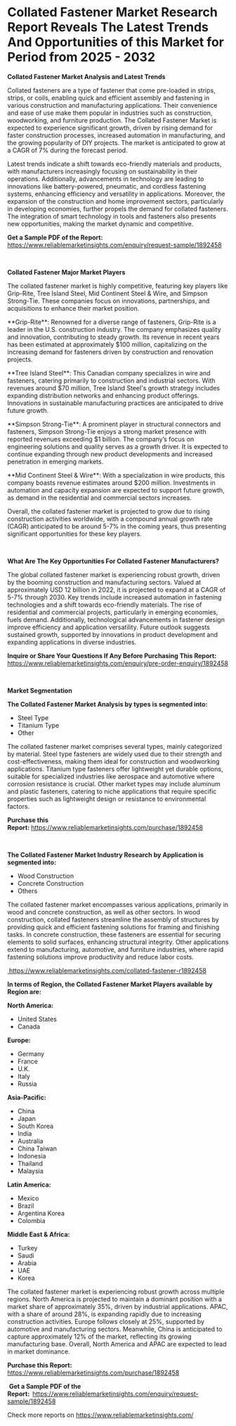 <p><h1>Collated Fastener Market Research Report Reveals The Latest Trends And Opportunities of this Market for Period from 2025 - 2032</h1></p><p><strong>Collated Fastener Market Analysis and Latest Trends</strong></p>
<p><p>Collated fasteners are a type of fastener that come pre-loaded in strips, strips, or coils, enabling quick and efficient assembly and fastening in various construction and manufacturing applications. Their convenience and ease of use make them popular in industries such as construction, woodworking, and furniture production. The Collated Fastener Market is expected to experience significant growth, driven by rising demand for faster construction processes, increased automation in manufacturing, and the growing popularity of DIY projects. The market is anticipated to grow at a CAGR of 7% during the forecast period. </p><p>Latest trends indicate a shift towards eco-friendly materials and products, with manufacturers increasingly focusing on sustainability in their operations. Additionally, advancements in technology are leading to innovations like battery-powered, pneumatic, and cordless fastening systems, enhancing efficiency and versatility in applications. Moreover, the expansion of the construction and home improvement sectors, particularly in developing economies, further propels the demand for collated fasteners. The integration of smart technology in tools and fasteners also presents new opportunities, making the market dynamic and competitive.</p></p>
<p><strong>Get a Sample PDF of the Report:&nbsp;</strong> <a href="https://www.reliablemarketinsights.com/enquiry/request-sample/1892458?utm_campaign=3257&utm_medium=2&utm_source=Github&utm_content=ia&utm_term=28032025&utm_id=collated-fastener">https://www.reliablemarketinsights.com/enquiry/request-sample/1892458</a></p>
<p>&nbsp;</p>
<p><strong>Collated Fastener Major Market Players</strong></p>
<p><p>The collated fastener market is highly competitive, featuring key players like Grip-Rite, Tree Island Steel, Mid Continent Steel & Wire, and Simpson Strong-Tie. These companies focus on innovations, partnerships, and acquisitions to enhance their market position.</p><p>**Grip-Rite**: Renowned for a diverse range of fasteners, Grip-Rite is a leader in the U.S. construction industry. The company emphasizes quality and innovation, contributing to steady growth. Its revenue in recent years has been estimated at approximately $100 million, capitalizing on the increasing demand for fasteners driven by construction and renovation projects.</p><p>**Tree Island Steel**: This Canadian company specializes in wire and fasteners, catering primarily to construction and industrial sectors. With revenues around $70 million, Tree Island Steel's growth strategy includes expanding distribution networks and enhancing product offerings. Innovations in sustainable manufacturing practices are anticipated to drive future growth.</p><p>**Simpson Strong-Tie**: A prominent player in structural connectors and fasteners, Simpson Strong-Tie enjoys a strong market presence with reported revenues exceeding $1 billion. The company’s focus on engineering solutions and quality serves as a growth driver. It is expected to continue expanding through new product developments and increased penetration in emerging markets.</p><p>**Mid Continent Steel & Wire**: With a specialization in wire products, this company boasts revenue estimates around $200 million. Investments in automation and capacity expansion are expected to support future growth, as demand in the residential and commercial sectors increases.</p><p>Overall, the collated fastener market is projected to grow due to rising construction activities worldwide, with a compound annual growth rate (CAGR) anticipated to be around 5-7% in the coming years, thus presenting significant opportunities for these key players.</p></p>
<p>&nbsp;</p>
<p><strong>What Are The Key Opportunities For Collated Fastener Manufacturers?</strong></p>
<p><p>The global collated fastener market is experiencing robust growth, driven by the booming construction and manufacturing sectors. Valued at approximately USD 12 billion in 2022, it is projected to expand at a CAGR of 5-7% through 2030. Key trends include increased automation in fastening technologies and a shift towards eco-friendly materials. The rise of residential and commercial projects, particularly in emerging economies, fuels demand. Additionally, technological advancements in fastener design improve efficiency and application versatility. Future outlook suggests sustained growth, supported by innovations in product development and expanding applications in diverse industries.</p></p>
<p><strong>Inquire or Share Your Questions If Any Before Purchasing This Report:</strong> <a href="https://www.reliablemarketinsights.com/enquiry/pre-order-enquiry/1892458?utm_campaign=3257&utm_medium=2&utm_source=Github&utm_content=ia&utm_term=28032025&utm_id=collated-fastener">https://www.reliablemarketinsights.com/enquiry/pre-order-enquiry/1892458</a></p>
<p>&nbsp;</p>
<p><strong>Market Segmentation</strong></p>
<p><strong>The Collated Fastener Market Analysis by types is segmented into:</strong></p>
<p><ul><li>Steel Type</li><li>Titanium Type</li><li>Other</li></ul></p>
<p><p>The collated fastener market comprises several types, mainly categorized by material. Steel type fasteners are widely used due to their strength and cost-effectiveness, making them ideal for construction and woodworking applications. Titanium type fasteners offer lightweight yet durable options, suitable for specialized industries like aerospace and automotive where corrosion resistance is crucial. Other market types may include aluminum and plastic fasteners, catering to niche applications that require specific properties such as lightweight design or resistance to environmental factors.</p></p>
<p><strong>Purchase this Report:&nbsp;</strong><a href="https://www.reliablemarketinsights.com/purchase/1892458?utm_campaign=3257&utm_medium=2&utm_source=Github&utm_content=ia&utm_term=28032025&utm_id=collated-fastener">https://www.reliablemarketinsights.com/purchase/1892458</a></p>
<p>&nbsp;</p>
<p><strong>The Collated Fastener Market Industry Research by Application is segmented into:</strong></p>
<p><ul><li>Wood Construction</li><li>Concrete Construction</li><li>Others</li></ul></p>
<p><p>The collated fastener market encompasses various applications, primarily in wood and concrete construction, as well as other sectors. In wood construction, collated fasteners streamline the assembly of structures by providing quick and efficient fastening solutions for framing and finishing tasks. In concrete construction, these fasteners are essential for securing elements to solid surfaces, enhancing structural integrity. Other applications extend to manufacturing, automotive, and furniture industries, where rapid fastening solutions improve productivity and reduce labor costs.</p></p>
<p><a href="https://www.reliablemarketinsights.com/collated-fastener-r1892458?utm_campaign=3257&utm_medium=2&utm_source=Github&utm_content=ia&utm_term=28032025&utm_id=collated-fastener">&nbsp;https://www.reliablemarketinsights.com/collated-fastener-r1892458</a></p>
<p><strong>In terms of Region, the Collated Fastener Market Players available by Region are:</strong></p>
<p>
    <p> <strong> North America: </strong>
        <ul>
            <li>United States</li>
            <li>Canada</li>
        </ul>
        </p> 
    <p> <strong> Europe: </strong>
        <ul>
            <li>Germany</li>
            <li>France</li>
            <li>U.K.</li>
            <li>Italy</li>
            <li>Russia</li>
        </ul>
        </p> 
    <p> <strong> Asia-Pacific: </strong>
        <ul>
            <li>China</li>
            <li>Japan</li>
            <li>South Korea</li>
            <li>India</li>
            <li>Australia</li>
            <li>China Taiwan</li>
            <li>Indonesia</li>
            <li>Thailand</li>
            <li>Malaysia</li>
        </ul>
        </p> 
    <p> <strong> Latin America: </strong>
        <ul>
            <li>Mexico</li>
            <li>Brazil</li>
            <li>Argentina Korea</li>
            <li>Colombia</li>
        </ul>
        </p> 
    <p> <strong> Middle East & Africa: </strong>
        <ul>
            <li>Turkey</li>
            <li>Saudi</li>
            <li>Arabia</li>
            <li>UAE</li>
            <li>Korea</li>
        </ul>
    </p>
    </p>
<p><p>The collated fastener market is experiencing robust growth across multiple regions. North America is projected to maintain a dominant position with a market share of approximately 35%, driven by industrial applications. APAC, with a share of around 28%, is expanding rapidly due to increasing construction activities. Europe follows closely at 25%, supported by automotive and manufacturing sectors. Meanwhile, China is anticipated to capture approximately 12% of the market, reflecting its growing manufacturing base. Overall, North America and APAC are expected to lead in market dominance.</p></p>
<p><strong>Purchase this Report: </strong><a href="https://www.reliablemarketinsights.com/purchase/1892458?utm_campaign=3257&utm_medium=2&utm_source=Github&utm_content=ia&utm_term=28032025&utm_id=collated-fastener">https://www.reliablemarketinsights.com/purchase/1892458</a></p>
<p>&nbsp;<strong>Get a Sample PDF of the Report:&nbsp;&nbsp;</strong><a href="https://www.reliablemarketinsights.com/enquiry/request-sample/1892458?utm_campaign=3257&utm_medium=2&utm_source=Github&utm_content=ia&utm_term=28032025&utm_id=collated-fastener">https://www.reliablemarketinsights.com/enquiry/request-sample/1892458</a></p>
<p><strong></strong></p>
<p>Check more reports on <a href="https://www.reliablemarketinsights.com/?utm_campaign=3257&utm_medium=2&utm_source=Github&utm_content=ia&utm_term=28032025&utm_id=collated-fastener">https://www.reliablemarketinsights.com/</a></p>